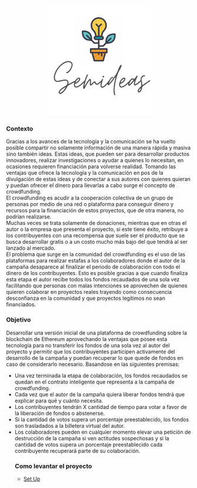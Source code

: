 <p style="text-align:center" aling="center"><img src="client/public/logo.png" width="300" height="300" /></p>


<h3> Contexto </h3>
<p> Gracias a los avances de la tecnología y la comunicación se ha vuelto posible compartir no solamente información de una manera rápida y masiva sino también ideas. Estas ideas, que pueden ser para desarrollar productos innovadores, realizar investigaciones o ayudar a quienes lo necesitan, en ocasiones requieren financiación para volverse realidad. Tomando las ventajas que ofrece la tecnología y la comunicación en pos de la divulgación de estas ideas y de conectar a sus autores con quienes quieran y puedan ofrecer el dinero para llevarlas a cabo surge el concepto de crowdfunding.
<br>
El crowdfunding es acudir a la cooperación colectiva de un grupo de personas por medio de una red o plataforma para conseguir dinero y recursos para la financiación de estos proyectos, que de otra manera, no podrían realizarse. 
<br>
Muchas veces se trata solamente de donaciones, mientras que en otras el autor o la empresa que presenta el proyecto, si este tiene éxito, retribuye a los contribuyentes con una recompensa que suele ser el producto que se busca desarrollar gratis o a un costo mucho más bajo del que tendrá al ser lanzado al mercado.
<br>
El problema que surge en la comunidad del crowdfunding es el uso de las plataformas para realizar estafas a los colaboradores donde el autor de la campaña desaparece al finalizar el periodo de colaboración con todo el dinero de los contribuyentes. Esto es posible gracias a que cuando finaliza esta etapa el autor recibe todos los fondos recaudados de una sola vez facilitando que personas con malas intenciones se aprovechen de quienes quieren colaborar en proyectos reales trayendo como consecuencia desconfianza en la comunidad y que proyectos legítimos no sean financiados.
</p>

<h3> Objetivo </h3>
<p> Desarrollar una versión inicial de una plataforma de crowdfunding sobre la blockchain de Ethereum aprovechando la ventajas que posee esta tecnología para no transferir los fondos de una sola vez al autor del proyecto y permitir que los contribuyentes participen activamente del desarrollo de la campaña y puedan recuperar lo que quede de fondos en caso de considerarlo necesario. Basandose en las siguientes premisas: <br>

<ul>
  <li> Una vez terminada la etapa de colaboración, los fondos recaudados se quedan en el contrato inteligente que representa a la campaña de crowdfunding.</li>
  <li> Cada vez que el autor de la campaña quiera liberar fondos tendrá que explicar para qué y cuánto necesita. </li>
  <li> Los contribuyentes tendrán X cantidad de tiempo para votar a favor de la liberación de fondos o abstenerse. </li>
  <li> Si la cantidad de votos supera un porcentaje preestablecido, los fondos son trasladados a la billetera virtual del autor.</li>
  <li> Los colaboradores pueden en cualquier momento elevar una petición de destrucción de la campaña si ven actitudes sospechosas y si la cantidad de votos supera un porcentaje preestablecido cada contribuyente recuperará parte de su colaboración.</li>

</p>

<h3> Como levantar el proyecto </h3>

* [Set Up](https://github.com/tatianamolinari/semideas-crowdfunding/wiki/Set-Up)
